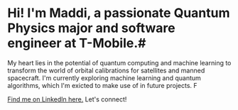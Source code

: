 # Hi! I'm Maddi, a passionate Quantum Physics major and software engineer at T-Mobile.# 
My heart lies in the potential of quantum computing and machine learning to transform the world of orbital calibrations for satellites and manned spacecraft. I'm currently exploring machine learning and quantum algorithms, which I'm exicted to make use of in future projects. F

[Find me on LinkedIn here.](https://www.linkedin.com/in/maddi-g/)
Let's connect!
